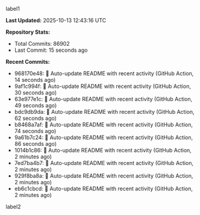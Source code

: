 
label1 
<!-- ACTIVITY_START -->
**Last Updated:** 2025-10-13 12:43:16 UTC

**Repository Stats:**
- Total Commits: 86902
- Last Commit: 15 seconds ago

**Recent Commits:**
- 968170e48: 🤖 Auto-update README with recent activity (GitHub Action, 14 seconds ago)
- 9af1c994f: 🤖 Auto-update README with recent activity (GitHub Action, 30 seconds ago)
- 63e977e1c: 🤖 Auto-update README with recent activity (GitHub Action, 49 seconds ago)
- bdc9db9da: 🤖 Auto-update README with recent activity (GitHub Action, 62 seconds ago)
- b8468a7af: 🤖 Auto-update README with recent activity (GitHub Action, 74 seconds ago)
- 9a61b7c24: 🤖 Auto-update README with recent activity (GitHub Action, 86 seconds ago)
- 1014b1c86: 🤖 Auto-update README with recent activity (GitHub Action, 2 minutes ago)
- 7ed7ba4b7: 🤖 Auto-update README with recent activity (GitHub Action, 2 minutes ago)
- 929f8ba8a: 🤖 Auto-update README with recent activity (GitHub Action, 2 minutes ago)
- eb6c1cbcd: 🤖 Auto-update README with recent activity (GitHub Action, 2 minutes ago)
<!-- ACTIVITY_END -->

label2
